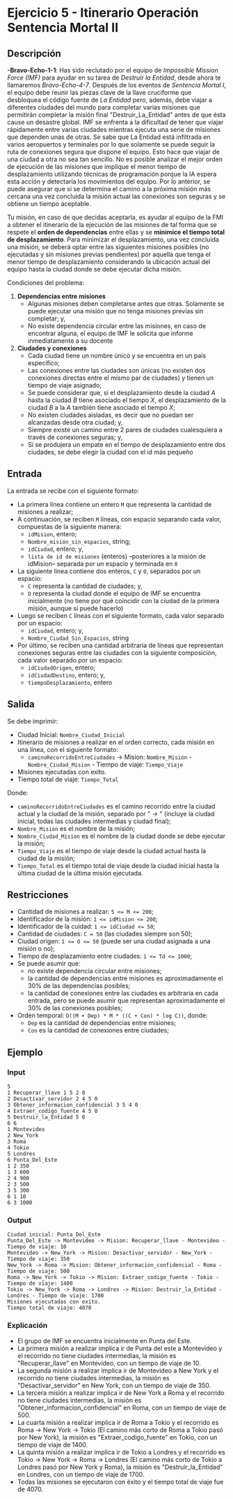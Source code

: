 # Ejercicio 5 - Itinerario Operación Sentencia Mortal II

## Descripción

**-Bravo-Echo-1-1**: Has sido reclutado por el equipo de _Impossible Mission Force (IMF)_ para ayudar en su tarea de _Destruir la Entidad_, desde ahora te llamaremos _Bravo-Echo-4-7_. Después de los eventos de _Sentencia Mortal I_, el equipo debe reunir las piezas clave de la llave cruciforme que desbloquea el código fuente de _La Entidad_ pero, además, debe viajar a diferentes ciudades del mundo para completar varias misiones que permitirán completar la misión final "Destruir_La_Entidad" antes de que ésta cause un desastre global.
IMF se enfrenta a la dificultad de tener que viajar rápidamente entre varias ciudades mientras ejecuta una serie de misiones que dependen unas de otras. Se sabe que La Entidad está infiltrada en varios aeropuertos y terminales por lo que solamente se puede seguir la ruta de conexiones segura que dispone el equipo. Esto hace que viajar de una ciudad a otra no sea tan sencillo. No es posible analizar el mejor orden de ejecución de las misiones que implique el menor tiempo de desplazamiento utilizando técnicas de programación porque la IA espera esta acción y detectaría los movimientos del equipo. Por lo anterior, se puede asegurar que si se determina el camino a la próxima misión más cercana una vez concluida la misión actual las conexiones son seguras y se obtiene un tiempo aceptable.

Tu misión, en caso de que decidas aceptarla, es ayudar al equipo de la FMI a obtener el itinerario de la ejecución de las misiones de tal forma que se respete el **orden de dependencias** entre ellas y se **minimice el tiempo total de desplazamiento**. Para minimizar el desplazamiento, una vez concluida una misión, se deberá optar entre las siguientes misiones posibles (no ejecutadas y sin misiones previas pendientes) por aquella que tenga el menor tiempo de desplazamiento considerando la ubicación actual del equipo hasta la ciudad donde se debe ejecutar dicha misión.

Condiciones del problema:

1. **Dependencias entre misiones**
    - Algunas misiones deben completarse antes que otras. Solamente se puede ejecutar una misión que no tenga misiones previas sin completar; y,
    - No existe dependencia circular entre las misiones, en caso de encontrar alguna, el equipo de IMF le solicita que informe inmediatamente a su docente
2. **Ciudades y conexiones**
    - Cada ciudad tiene un nombre único y se encuentra en un país específico;
    - Las conexiones entre las ciudades son únicas (no existen dos conexiones directas entre el mismo par de ciudades) y tienen un tiempo de viaje asignado;
    - Se puede considerar que, si el desplazamiento desde la ciudad _A_ hasta la ciudad _B_ tiene asociado el tiempo _X_, el desplazamiento de la ciudad _B_ a la _A_ también tiene asociado el tiempo _X_;
    - No existen ciudades aisladas, es decir que no puedan ser alcanzadas desde otra ciudad; y,
    - Siempre existe un camino entre 2 pares de ciudades cualesquiera a través de conexiones seguras; y,
    - Si se produjera un empate en el tiempo de desplazamiento entre dos ciudades, se debe elegir la ciudad con el id más pequeño

## Entrada

La entrada se recibe con el siguiente formato:

- La primera línea contiene un entero `M` que representa la cantidad de misiones a realizar;
- A continuación, se reciben `M` líneas, con espacio separando cada valor, compuestas de la siguiente manera:
  - `idMision`, entero;
  - `Nombre_misión_sin_espacios`, string;
  - `idCiudad`, entero; y,
  - `lista de id de misiones` (enteros) –posteriores a la misión de idMision– separada por un espacio y terminada en `0`
- La siguiente linea contiene dos enteros, `C` y `O`, separados por un espacio:
  - `C` representa la cantidad de ciudades; y,
  - `O` representa la ciudad donde el equipo de IMF se encuentra inicialmente (no tiene por qué coincidir con la ciudad de la primera misión, aunque sí puede hacerlo)
- Luego se reciben `C` líneas con el siguiente formato, cada valor separado por un espacio:
  - `idCiudad`, entero; y,
  - `Nombre_Ciudad_Sin_Espacios`, string
- Por último, se reciben una cantidad arbitraria de líneas que representan conexiones seguras entre las ciudades con la siguiente composición, cada valor separado por un espacio:
  - `idCiudadOrigen`, entero;
  - `idCiudadDestino`, entero; y,
  - `tiempoDesplazamiento`, entero

## Salida

Se debe imprimir:

- Ciudad Inicial: `Nombre_Ciudad_Inicial`
- Itinerario de misiones a realizar en el orden correcto, cada misión en una línea, con el siguiente formato:
  - `caminoRecorridoEntreCiudades` -> Mision: `Nombre_Misión` - `Nombre_Ciudad_Mision` - Tiempo de viaje: `Tiempo_Viaje`
- Misiones ejecutadas con exito.
- Tiempo total de viaje: `Tiempo_Total`

Donde:

- `caminoRecorridoEntreCiudades` es el camino recorrido entre la ciudad actual y la ciudad de la misión, separado por " -> " (incluye la ciudad inicial, todas las ciudades intermedias y ciudad final);
- `Nombre_Misión` es el nombre de la misión;
- `Nombre_Ciudad_Mision` es el nombre de la ciudad donde se debe ejecutar la misión;
- `Tiempo_Viaje` es el tiempo de viaje desde la ciudad actual hasta la ciudad de la misión;
- `Tiempo_Total` es el tiempo total de viaje desde la ciudad inicial hasta la última ciudad de la última misión ejecutada.

## Restricciones

- Cantidad de misiones a realizar: `5 <= M <= 200`;
- Identificador de la misión: `1 <= idMision <= 200`;
- Identificador de la cuidad: `1 <= idCiudad <= 50`;
- Cantidad de ciudades: `C = 50` (las ciudades siempre son 50);
- Ciudad origen: `1 <= O <= 50` (puede ser una ciudad asignada a una misión o no);
- Tiempo de desplazamiento entre ciudades: `1 <= Td <= 1000`;
- Se puede asumir que:
  - no existe dependencia circular entre misiones;
  - la cantidad de dependencias entre misiones es aproximadamente el 30% de las dependencias posibles;
  - la cantidad de conexiones entre las ciudades es arbitraria en cada entrada, pero se puede asumir que representan aproximadamente el 30% de las conexiones posibles;
- Orden temporal: `O((M + Dep) * M * ((C + Con) * log C))`, donde:
  - `Dep` es la cantidad de dependencias entre misiones;
  - `Con` es la cantidad de conexiones entre ciudades;

## Ejemplo

### Input

``` plaintext
5
1 Recuperar_llave 1 5 2 0
2 Desactivar_servidor 2 4 5 0
3 Obtener_informacion_confidencial 3 5 4 0
4 Extraer_codigo_fuente 4 5 0
5 Destruir_la_Entidad 5 0
6 6
1 Montevideo
2 New_York
3 Roma
4 Tokio
5 Londres
6 Punta_Del_Este
1 2 350
1 3 600
2 4 900
2 3 500
3 5 300
6 1 10
6 3 1000
```

### Output

``` plaintext
Ciudad inicial: Punta_Del_Este
Punta_Del_Este -> Montevideo -> Mision: Recuperar_llave - Montevideo - Tiempo de viaje: 10
Montevideo -> New_York -> Mision: Desactivar_servidor - New_York - Tiempo de viaje: 350
New_York -> Roma -> Mision: Obtener_informacion_confidencial - Roma - Tiempo de viaje: 500
Roma -> New_York -> Tokio -> Mision: Extraer_codigo_fuente - Tokio - Tiempo de viaje: 1400
Tokio -> New_York -> Roma -> Londres -> Mision: Destruir_la_Entidad - Londres - Tiempo de viaje: 1700
Misiones ejecutadas con exito.
Tiempo total de viaje: 4070
```

### Explicación

- El grupo de IMF se encuentra inicialmente en Punta del Este.
- La primera misión a realizar implica ir de Punta del este a Montevideo y el recorrido no tiene ciudades intermedias, la misión es "Recuperar_llave" en Montevideo, con un tiempo de viaje de 10.
- La segunda misión a realizar implica ir de Montevideo a New York y el recorrido no tiene ciudades intermedias, la misión es "Desactivar_servidor" en New York, con un tiempo de viaje de 350.
- La tercera misión a realizar implica ir de New York a Roma y el recorrido no tiene ciudades intermedias, la misión es "Obtener_informacion_confidencial" en Roma, con un tiempo de viaje de 500.
- La cuarta misión a realizar implica ir de Roma a Tokio y el recorrido es Roma -> New York -> Tokio (El camino más corto de Roma a Tokio pasó por New York), la misión es "Extraer_codigo_fuente" en Tokio, con un tiempo de viaje de 1400.
- La quinta misión a realizar implica ir de Tokio a Londres y el recorrido es Tokio -> New York -> Roma -> Londres (El camino más corto de Tokio a Londres pasó por New York y Roma), la misión es "Destruir_la_Entidad" en Londres, con un tiempo de viaje de 1700.
- Todas las misiones se ejecutaron con éxito y el tiempo total de viaje fue de 4070.
